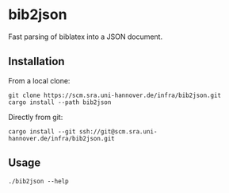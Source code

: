 bib2json
========

Fast parsing of biblatex into a JSON document.

## Installation

From a local clone:
```
git clone https://scm.sra.uni-hannover.de/infra/bib2json.git
cargo install --path bib2json
```

Directly from git:
```
cargo install --git ssh://git@scm.sra.uni-hannover.de/infra/bib2json.git
```

## Usage

```
./bib2json --help
```
